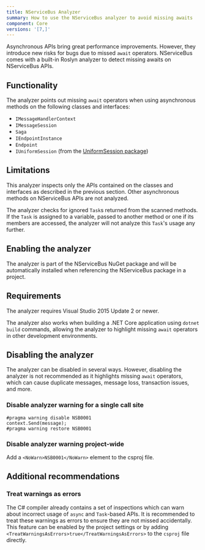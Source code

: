 ```yaml
---
title: NServiceBus Analyzer
summary: How to use the NServiceBus analyzer to avoid missing awaits
component: Core
versions: '[7,]'
---
```


Asynchronous APIs bring great performance improvements. However, they introduce new risks for bugs due to missed `await` operators. NServiceBus comes with a built-in Roslyn analyzer to detect missing awaits on NServiceBus APIs.

## Functionality

The analyzer points out missing `await` operators when using asynchronous methods on the following classes and interfaces:
* `IMessageHandlerContext`
* `IMessageSession`
* `Saga`
* `IEndpointInstance`
* `Endpoint`
* `IUniformSession` (from the [UniformSession package](/nservicebus/messaging/uniformsession.md))

## Limitations

This analyzer inspects only the APIs contained on the classes and interfaces as described in the previous section. Other asynchronous methods on NServiceBus APIs are not analyzed.

The analyzer checks for ignored `Task`s returned from the scanned methods. If the `Task` is assigned to a variable, passed to another method or one if its members are accessed, the analyzer will not analyze this `Task`'s usage any further.


## Enabling the analyzer

The analyzer is part of the NServiceBus NuGet package and will be automatically installed when referencing the NServiceBus package in a project.


## Requirements

The analyzer requires Visual Studio 2015 Update 2 or newer.

The analyzer also works when building a .NET Core application using `dotnet build` commands, allowing the analyzer to highlight missing `await` operators in other development environments.


## Disabling the analyzer

The analyzer can be disabled in several ways. However, disabling the analyzer is not recommended as it highlights missing `await` operators, which can cause duplicate messages, message loss, transaction issues, and more.


### Disable analyzer warning for a single call site

```
#pragma warning disable NSB0001
context.Send(message);
#pragma warning restore NSB0001
```

### Disable analyzer warning project-wide

Add a `<NoWarn>NSB0001</NoWarn>` element to the csproj file.


## Additional recommendations

### Treat warnings as errors

The C# compiler already contains a set of inspections which can warn about incorrect usage of `async` and `Task`-based APIs. It is recommended to treat these warnings as errors to ensure they are not missed accidentally. This feature can be enabled by the project settings or by adding `<TreatWarningsAsErrors>true</TreatWarningsAsErrors>` to the `csproj` file directly.
